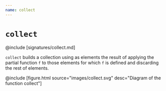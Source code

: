 ```yaml
---
name: collect
---
```


# `collect`

@include [signatures/collect.md]

`collect` builds a collection using as elements the result of applying the partial function `f` to those elements for which `f` is defined and discarding the rest of elements.

@include [figure.html source="images/collect.svg" desc="Diagram of the function collect"]
